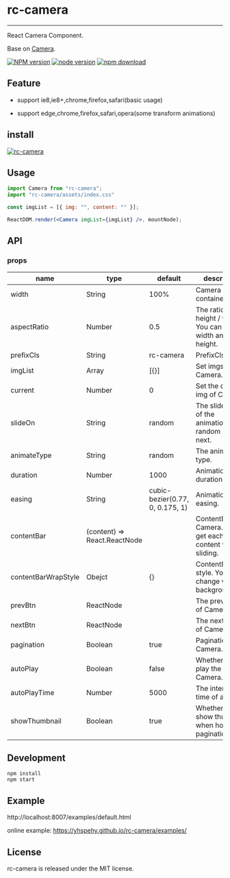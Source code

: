 # rc-camera

---

React Camera Component.

Base on [Camera](https://github.com/pixedelic/Camera).


[![NPM version][npm-image]][npm-url]
[![node version][node-image]][node-url]
[![npm download][download-image]][download-url]

[npm-image]: http://img.shields.io/npm/v/rc-camera.svg?style=flat-square
[npm-url]: http://npmjs.org/package/rc-camera
[node-image]: https://img.shields.io/badge/node.js-%3E=_0.10-green.svg?style=flat-square
[node-url]: http://nodejs.org/download/
[download-image]: https://img.shields.io/npm/dm/rc-camera.svg?style=flat-square
[download-url]: https://npmjs.org/package/rc-camera


## Feature

- support ie8,ie8+,chrome,firefox,safari(basic usage)

- support edge,chrome,firefox,safari,opera(some transform animations)



## install

[![rc-camera](https://nodei.co/npm/rc-camera.png)](https://npmjs.org/package/rc-camera)


## Usage

```jsx
import Camera from "rc-camera";
import "rc-camera/assets/index.css"

const imgList = [{ img: "", content: "" }];

ReactDOM.render(<Camera imgList={imgList} />, mountNode);
```

## API

### props

<table class="table table-bordered table-striped">
    <thead>
      <tr>
        <th style="width: 100px;">name</th>
        <th style="width: 100px;">type</th>
        <th style="width: 100px;">default</th>
        <th>description</th>
      </tr>
    </thead>
    <tbody>
      <tr>
        <td>width</td>
        <td>String</td>
        <td>100%</td>
        <td>Camera container width</td>
      </tr>
      <tr>
        <td>aspectRatio</td>
        <td>Number</td>
        <td>0.5</td>
        <td>The ratio of height / width. You can fit width and height. </td>
      </tr>
      <tr>
        <td>prefixCls</td>
        <td>String</td>
        <td>rc-camera</td>
        <td>PrefixCls of css </td>
      </tr>
      <tr>  
        <td>imgList</td>
        <td>Array</td>
        <td>[{}]</td>
        <td>Set imgs of Camera. </td>
      </tr>
      <tr>
        <td>current</td>
        <td>Number</td>
        <td>0</td>
        <td>Set the current img of Camera.</td>
      </tr>
      <tr>
        <td>slideOn</td>
        <td>String</td>
        <td>random</td>
        <td>The slide target of the animation: random prev next.</td>
      </tr>
      <tr>
        <td>animateType</td>
        <td>String</td>
        <td>random</td>
        <td>The animation type.</tde
      </tr>
     <tr>
        <td>duration</>
        <td>Number</td>
        <td>1000</td>
        <td>Animation duration(ms).</td>
      </tr>
      <tr>
        <td>easing</td>
        <td>String</td>
        <td>cubic-bezier(0.77, 0, 0.175, 1)</td>
        <td>Animation easing.</td>
      </tr>
      <tr>
        <td>contentBar</td>
        <td>(content) => React.ReactNode</td>
        <td></td>
        <td>ContentBar of Camera. You will get each img content when sliding.</td>
      </tr>
      <tr>
        <td>contentBarWrapStyle</td>
        <td>Obejct</td>
        <td>{}</td>
        <td>ContentBarWrap style. You can change wrapper background.</td>
      </tr>
      <tr>
        <td>prevBtn</td>
        <td>ReactNode</td>
        <td></td>
        <td>The prev Button of Camera.</td>
      </tr>
      <tr>
        <td>nextBtn</td>
        <td>ReactNode</td>
        <td></td>
        <td>The next Button of Camera.</td>
      </tr>
      <tr>
        <td>pagination</td>
        <td>Boolean</td>
        <td>true</td>
        <td>Pagination of Camera.</td>
      </tr>
      <tr>
        <td>autoPlay</td>
        <td>Boolean</td>
        <td>false</td>
        <td>Whether to auto play the Camera.</td>
      </tr>
      <tr>
        <td>autoPlayTime</td>
        <td>Number</td>
        <td>5000</td>
        <td>The interval time of autoPlay</td>
      </tr>
      <tr>
        <td>showThumbnail</td>
        <td>Boolean</td>
        <td>true</td>
        <td>Whether to show thumbnail when hover the pagination. </td>
      </tr>
    </tbody>
</table>

## Development

```
npm install
npm start
```

## Example

http://localhost:8007/examples/default.html

online example: https://yhspehy.github.io/rc-camera/examples/

## License

rc-camera is released under the MIT license.

